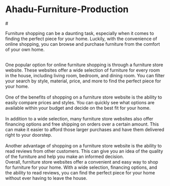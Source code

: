 # Ahadu-Furniture-Production

#<div>
        <p className="intro-p">
            Furniture shopping can be a daunting task, especially when it comes to
          finding the perfect piece for your home. Luckily, with the convenience
          of online shopping, you can browse and purchase furniture from the
          comfort of your own home. <br/><br/>
<div>
            One popular option for online furniture
          shopping is through a furniture store website. These websites offer a
          wide selection of furniture for every room in the house, including
          living room, bedroom, and dining room. You can filter your search by
          style, material, price, and more to find the perfect piece for your
          home.<br/><br/>
    <div>      
            One of the benefits of shopping on a furniture store website is
          the ability to easily compare prices and styles. You can quickly see
          what options are available within your budget and decide on the best
          fit for your home.<br/><br/>
   <div>       
             In addition to a wide selection, many furniture
          store websites also offer financing options and free shipping on
          orders over a certain amount. This can make it easier to afford those
          larger purchases and have them delivered right to your doorstep.<br/><br/>
  <div>        
            Another advantage of shopping on a furniture store website is the
          ability to read reviews from other customers. This can give you an
          idea of the quality of the furniture and help you make an informed
          decision.<br/>
   <div>       
            Overall, furniture store websites offer a convenient and
          easy way to shop for furniture for your home. With a wide selection,
          financing options, and the ability to read reviews, you can find the
          perfect piece for your home without ever having to leave the house.<br/>
        </p>
      </div>
